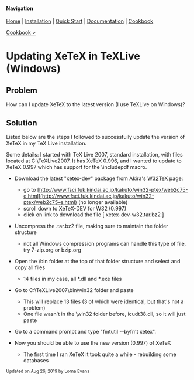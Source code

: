 #### Navigation

[Home](../../home/README.md)  | [Installation](../../installation/README.md) | [Quick Start](../../quick-start/README.md) | [Documentation](../../documentation/README.md) | [Cookbook ](../README.md) 

[Cookbook >](../README.md) 


# <span class="entry-title">Updating XeTeX in TeXLive (Windows)</span>


## <a name="TOC-Problem">Problem</a>

<a name="TOC-Problem">

How can I update XeTeX to the latest version (I use TeXLive on Windows)?

</a>

## <a name="TOC-Problem"></a><a name="TOC-Solution">Solution</a>

<a name="TOC-Solution">

Listed below are the steps I followed to successfully update the version of XeTeX in my TeX Live installation.

Some details: I started with TeX Live 2007, standard installation, with files located at C:\TeXLive2007\. It has XeTeX 0.996, and I wanted to update to XeTeX 0.997 which has support for the \includepdf macro.

</a>

*   Download the latest "xetex-dev" package from Akira's [W32TeX page](http://w32tex.org/):</a>
    *   <a name="TOC-Solution">go to </a>[http://www.fsci.fuk.kindai.ac.jp/kakuto/win32-ptex/web2c75-e.html](http://www.fsci.fuk.kindai.ac.jp/kakuto/win32-ptex/web2c75-e.html) (no longer available)
    *   scroll down to XeTeX-DEV for W32 (0.997)
    *   click on link to download the file [ xetex-dev-w32.tar.bz2 ]

*  Uncompress the .tar.bz2 file, making sure to maintain the folder structure

   *   not all Windows compression programs can handle this type of file, try 7-zip.org or bzip.org

*  Open the \bin folder at the top of that folder structure and select and copy all files

     *   14 files in my case, all *.dll and *.exe files

*  Go to C:\TeXLive2007\bin\win32 folder and paste

     *   This will replace 13 files (3 of which were identical, but that's not a problem)
     *   One file wasn't in the \win32 folder before, icudt38.dll, so it will just paste

*  Go to a command prompt and type "fmtutil --byfmt xetex".
*  Now you should be able to use the new version (0.997) of XeTeX

    *   The first time I ran XeTeX it took quite a while - rebuilding some databases



<small>Updated on Aug 26, 2019 by Lorna Evans</small>  

